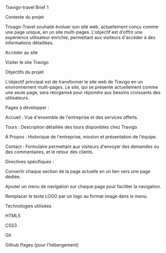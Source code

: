 Travigo-travel Brief 1

Contexte du projet

Trivago-Travel souhaite évoluer son site web, actuellement conçu comme une page unique, en un site multi-pages. L'objectif est d'offrir une expérience utilisateur enrichie, permettant aux visiteurs d'accéder à des informations détaillées.

Accéder au site

Visiter le site Travigo

Objectifs du projet

L'objectif principal est de transformer le site web de Travigo en un environnement multi-pages. Le site, qui se présente actuellement comme une seule page, sera réorganisé pour répondre aux besoins croissants des utilisateurs.

Pages à développer :

Accueil : Vue d'ensemble de l'entreprise et des services offerts.

Tours : Description détaillée des tours disponibles chez Travigo.

À Propos : Historique de l'entreprise, mission et présentation de l'équipe.

Contact : Formulaire permettant aux visiteurs d'envoyer des demandes ou des commentaires, et le retour des clients.

Directives spécifiques :

Convertir chaque section de la page actuelle en un lien vers une page dédiée.

Ajouter un menu de navigation sur chaque page pour faciliter la navigation.

Remplacer le texte LOGO par un logo au format image dans le menu.

Technologies utilisées

HTML5

CSS3

Git

Github Pages (pour l'hébergement)
